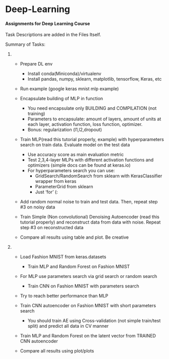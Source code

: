 # Deep-Learning
#### Assignments for Deep Learning Course

Task Descriptions are added in the Files Itself. 
   
Summary of Tasks: 

1. 
    * Prepare DL env
        * Install conda(Miniconda)/virtualenv
        * Install pandas, numpy, sklearn, matplotlib, tensorflow, Keras, etc
    * Run example (google keras mnist mlp example)
    * Encapsulate building of MLP in function
        * You need encapsulate only BUILDING and COMPILATION (not training)
        * Parameters to encapsulate: amount of layers, amount of units at each layer, activation function, loss function, optimizer.
        * Bonus: regularization (l1,l2,dropout)
    * Train MLP(read this tutorial properly, example) with hyperparameters search on train data. Evaluate model on the test data
        * Use accuracy score as main evaluation metric
        * Test 2,3,4-layer MLPs with different activation functions and optimizers (simple docs can be found at keras.io)
        * For hyperparameters search you can use:
            * GridSearch/RandomSearch from sklearn with KerasClassifier wrapper from keras
            * ParameterGrid from sklearn
            * Just ‘for’ (:

    * Add random normal noise to train and test data. Then, repeat step #3 on noisy data
    * Train Simple (Non convolutional) Denoising Autoencoder (read this tutorial properly) and reconstruct data from data with noise. Repeat step #3 on reconstructed data
    * Compare all results using table and plot. Be creative


2. 
    * Load Fashion MNIST from keras.datasets
        * Train MLP and Random Forest on Fashion MNIST
    * For MLP use parameters search via grid search or random search
        * Train CNN on Fashion MNIST with parameters search
    * Try to reach better performance than MLP

    * Train CNN autoencoder on Fashion MNIST with short parameters search
        * You should train AE using Cross-validation (not simple train/test split) and predict all data in CV manner
    * Train MLP and Random Forest on the latent vector from TRAINED CNN autoencoder
    * Compare all results using plot/plots


